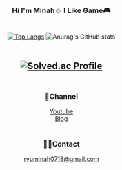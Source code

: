 <div align = "center"><br/>

 ### __Hi I'm Minah☺️ I Like Game🎮__<br/><br/>
 
[![Top Langs](https://github-readme-stats.vercel.app/api/top-langs/?username=Ryuminah&thema=nord&langs_count=4&layout=compact&hide=Batchfile,c&show_icons=true&theme=nord)](https://github.com/anuraghazra/github-readme-stats)  ![Anurag's GitHub stats](https://github-readme-stats.vercel.app/api?username=Ryuminah&count_private=true&show_icons=true&theme=nord&hide_title=true&hide=prs)  
 <br/>
 
[![Solved.ac Profile](http://mazassumnida.wtf/api/v2/generate_badge?boj=hellorma)](https://solved.ac/hellorma/)
  <br/> <br/>
---

 ### 🦖Channel  
 [Youtube](https://www.youtube.com/channel/UCJ12yTJr8-HgEyZ68n8-eXQ)  
 [Blog](https://blog.naver.com/hellorma)  
<br/>
 
 ### 🐻‍❄️Contact  
 ryuminah0718@gmail.com
</div>
